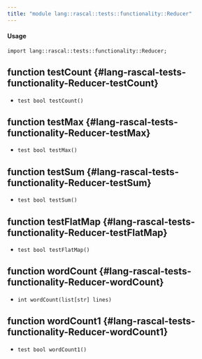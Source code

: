 ```yaml
---
title: "module lang::rascal::tests::functionality::Reducer"
---
```


#### Usage

`import lang::rascal::tests::functionality::Reducer;`


## function testCount {#lang-rascal-tests-functionality-Reducer-testCount}

* ``test bool testCount()``

## function testMax {#lang-rascal-tests-functionality-Reducer-testMax}

* ``test bool testMax()``

## function testSum {#lang-rascal-tests-functionality-Reducer-testSum}

* ``test bool testSum()``

## function testFlatMap {#lang-rascal-tests-functionality-Reducer-testFlatMap}

* ``test bool testFlatMap()``

## function wordCount {#lang-rascal-tests-functionality-Reducer-wordCount}

* ``int wordCount(list[str] lines)``

## function wordCount1 {#lang-rascal-tests-functionality-Reducer-wordCount1}

* ``test bool wordCount1()``

